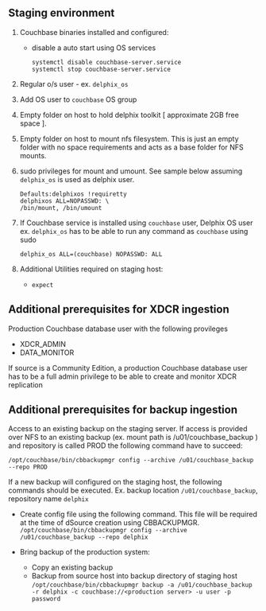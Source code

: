 ## Staging environment 

1. Couchbase binaries installed and configured:
    * disable a auto start using OS services 

        `systemctl disable couchbase-server.service`  
        `systemctl stop couchbase-server.service`

2. Regular o/s user - ex. `delphix_os`
3. Add OS user to `couchbase` OS group
4. Empty folder on host to hold delphix toolkit  [ approximate 2GB free space ].
5. Empty folder on host to mount nfs filesystem. This is just an empty folder with no space requirements and acts as a base folder for NFS mounts.
6. sudo privileges for mount and umount. See sample below assuming `delphix_os` is used as delphix user.

   ```
   Defaults:delphixos !requiretty
   delphixos ALL=NOPASSWD: \ 
   /bin/mount, /bin/umount
   ```
     
7. If Couchbase service is installed using `couchbase` user, Delphix OS user ex. `delphix_os` has to be able to run any command as `couchbase` using sudo

   ```
   delphix_os ALL=(couchbase) NOPASSWD: ALL
   ```

8. Additional Utilities required on staging host:
    * ```expect```


## Additional prerequisites for XDCR ingestion

Production Couchbase database user with the following provileges

*  XDCR_ADMIN
*  DATA_MONITOR

If source is a Community Edition, a production Couchbase database user has to be a full admin privilege
to be able to create and monitor XDCR replication

## Additional prerequisites for backup ingestion

Access to an existing backup on the staging server. 
If access is provided over NFS to an existing backup (ex. mount path is /u01/couchbase_backup ) and repository is called PROD the following command have to succeed:

 `/opt/couchbase/bin/cbbackupmgr config --archive /u01/couchbase_backup --repo PROD`

If a new backup will configured on the staging host, the following commands should be executed. Ex. backup location `/u01/couchbase_backup`, repository name `delphix`

* Create config file using the following command. This file will be required at the time of dSource creation using CBBACKUPMGR.   
    `/opt/couchbase/bin/cbbackupmgr config --archive /u01/couchbase_backup --repo delphix`

* Bring backup of the production system:   
    * Copy an existing backup
    * Backup from source host into backup directory of staging host  
    `/opt/couchbase/bin/cbbackupmgr backup -a /u01/couchbase_backup -r delphix -c couchbase://<production server> -u user -p password`
